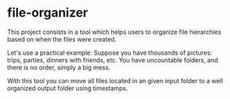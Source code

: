 # file-organizer

This project consists in a tool which helps users to organize file hierarchies based on when the files were created.

Let's use a practical example:
Suppose you have thousands of pictures: trips, parties, dinners with friends, etc. You have uncountable folders, and there is no order, simply a big mess.

With this tool you can move all files located in an given input folder to a well organized output folder using timestamps.

